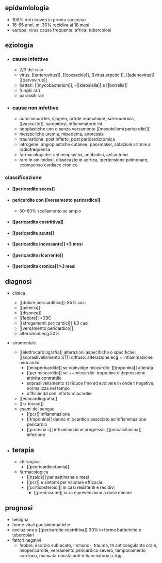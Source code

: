 ## epidemiologia
- 100% dei ricoveri in pronto soccorso
- 16-65 anni, m, 30% recidiva ai 18 mesi
- europa: virus causa frequente, africa: tubercolosi

## eziologia
- ### cause infettive
	- 2/3 dei casi
	- virus: [[enterovirus]], [[coxsackie]], [[virus erpetici]], [[adenovirus]], [[parvovirus]]
	- batteri: [[mycobacterium]], -[[klebsiella]] e [[borrelia]]
	- funghi rari
	- parassiti rari
- ### cause non infettive
	- autoimmuni les, sjogren, artrite reumatoide, sclerodermia, [[vasculite]], sarcoidosi, infiammatorie int
	- neoplastiche con o senza versamento [[mesoteliomi pericardici]]
	- metaboliche uremia, mixedema, anoressia
	- traumatiche: post infarto, post pericardiotomica
	- iatrogene: angioplastiche cutanee, pacemaker, ablazioni aritmie a radiofrequenza
	- farmacologiche: antineoplastici, antibiotici, antiaritmici
	- rare in amiloidosi, dissecazione aortica, ipertensione polmonare, scompenso cardiaco cronico
### classificazione
- #### [[pericardite secca]]
- #### pericardite con [[versamento pericardico]]
	- 50-60% scollamento se ampio
- #### [[pericardite costrittiva]]
- #### [[pericardite acuta]]
- #### [[pericardite incessante]] <3 mesi
- #### [[pericardite ricorrente]]
- #### [[pericardite cronica]] >3 mesi

## diagnosi
- clinica
	- [[dolore pericarditico]]: 85% casi
	- [[astenia]]
	- [[dispnea]]
	- [[febbre]] <38C
	- [[sfregamenti pericardici]] 1/3 casi
	- [[versamento pericardico]]
	- alterazioni ecg 50%
- strumentale
	- [[elettrocardiografia]] alterazioni aspecifiche o specifiche: [[sopraslivellamento ST]] diffuso: alterazione ecg = infiammazione miocardio
		- [[miopericardite]] se coinvolge miocardio: [[troponina]] alterata
		- [[perimiocardite]] se ++miocardio: troponina e depressione attivita contrattile
		- sopraslivellamento st riduce fino ad evolvere in onde t negative, normalizza nel tempo
		- difficile dd con infarto miocardio
	- [[ecocardiografia]]
	- [[rx torace]]
	- esami del sangue
		- [[pcr]] infiammazione
		- [[troponina]] danno miocardico associato ad infiammazione pericardio
		- [[proteina c]] infiammazione pregressa, [[procalcitonina]] infezione

- ## terapia
	- chirurgica
		- [[peoricardiectomia]]
	- farmacologica
		- [[nsaids]] per settimane o mesi
		- [[pcr]] e sintomi per valutare efficacia
		- [[corticosteroidi]] in casi resistenti e recidivi
			- [[prednisone]] cura e prevenzione a dose minore

## prognosi
- benigna
- forme virali pucisintomatiche
- evoluzione a [[pericardite costrittiva]] 30% in forme batteriche e tubercolari
- fattori negativi
	- febbre, esordio sub acuto, immuno-, trauma, th anticoagulante orale, miopericardite, versamento pericardico severo, tamponamento cardiaco, mancata riposta anti-infiammatoria a 7gg